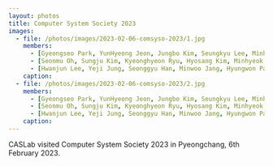 ```yaml
---
layout: photos
title: Computer System Society 2023
images:
  - file: /photos/images/2023-02-06-comsyso-2023/1.jpg
    members:  
      - [Gyeongseo Park, YunHyeong Jeon, Jungbo Kim, Seungkyu Lee, Minho Kim, Sangwoong Kim, Daehoon Kim]
      - [Seonmu Oh, Sungju Kim, Kyeonghyeon Ryu, Hyosang Kim, Minhyeok Ahn, Seunghak Lee, Seulki Kim]
      - [Hwanjun Lee, Yeji Jung, Seonggyu Han, Minwoo Jang, Hyungwon Park, Jongmin Shin, Seongtae Bang, Heesoo Kim]
    caption: 
  - file: /photos/images/2023-02-06-comsyso-2023/2.jpg
    members:  
      - [Gyeongseo Park, YunHyeong Jeon, Jungbo Kim, Seungkyu Lee, Minho Kim, Sangwoong Kim, Daehoon Kim]
      - [Seonmu Oh, Sungju Kim, Kyeonghyeon Ryu, Hyosang Kim, Minhyeok Ahn, Seunghak Lee, Seulki Kim]
      - [Hwanjun Lee, Yeji Jung, Seonggyu Han, Minwoo Jang, Hyungwon Park, Jongmin Shin, Seongtae Bang, Heesoo Kim]
    caption: 
---
```


CASLab visited Computer System Society 2023 in Pyeongchang, 6th February 2023.